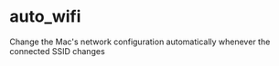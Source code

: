 # auto_wifi
Change the Mac's network configuration automatically whenever the connected SSID changes
